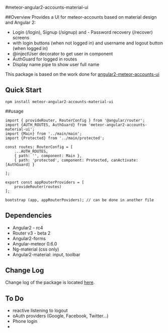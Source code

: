 #meteor-angular2-accounts-material-ui

##Overview
Provides a UI for meteor-accounts based on material design and Angular 2: 
- Login (/login), Signup (/signup) and - Password recovery (/recover) screens
- <user-menu> with login buttons (when not logged in) and username and logout button (when logged in) 
- @injectUser decorator to get user in component
- AuthGuard for logged in routes
- Display name pipe to show user full name 

This package is based on the work done for [angular2-meteor-accounts-ui](https://github.com/Urigo/angular2-meteor-accounts-ui.git)

## Quick Start

`npm install meteor-angular2-accounts-material-ui`


##usage 

~~~~
import { provideRouter, RouterConfig } from '@angular/router';
import {AUTH_ROUTES, AuthGuard} from 'meteor-angular2-accounts-material-ui';
import {Main} from '../main/main';
import {Protected} from '../main/protected';

const routes: RouterConfig = [
    ...AUTH_ROUTES,
    { path: '', component: Main },
    { path: 'protected', component: Protected, canActivate: [AuthGuard] }

];

export const appRouterProviders = [
    provideRouter(routes)
];

bootstrap (app, appRouterPoviders); // can be done in another file
~~~~


## Dependencies
- Angular2 - rc4
- Router v3 - beta 2
- Angular2-forms
- Angular-meteor 0.6.0
- Ng-material (css only)
- Angular2-material: input, toolbar

## Change Log
Change log of the package is located [here](CHANGELOG.md).

## To Do
- reactive listening to logout
- oAuth providers (Google, Facebook, Twitter...)
- Phone login
- 

